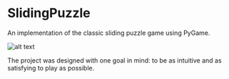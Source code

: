 # SlidingPuzzle

An implementation of the classic sliding puzzle game using PyGame.

![alt text](https://github.com/richardgan36/SlidingPuzzle/blob/master/sliding_puzzle_screenshot.jpg)

The project was designed with one goal in mind: to be as intuitive and as satisfying to play as possible.
